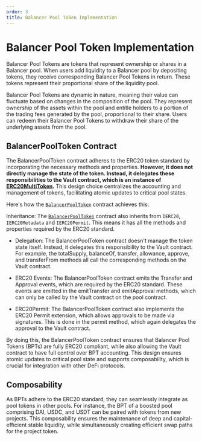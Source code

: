 ```yaml
---
order: 3
title: Balancer Pool Token Implementation
---
```

# Balancer Pool Token Implementation

Balancer Pool Tokens are tokens that represent ownership or shares in a Balancer pool. When users add liquidity to a Balancer pool by depositing tokens, they receive corresponding Balancer Pool Tokens in return. These tokens represent their proportional share of the liquidity pool.

Balancer Pool Tokens are dynamic in nature, meaning their value can fluctuate based on changes in the composition of the pool. They represent ownership of the assets within the pool and entitle holders to a portion of the trading fees generated by the pool, proportional to their share. Users can redeem their Balancer Pool Tokens to withdraw their share of the underlying assets from the pool.

## BalancerPoolToken Contract

The BalancerPoolToken contract adheres to the ERC20 token standard by incorporating the necessary methods and properties. **However, it does not directly manage the state of the token. Instead, it delegates these responsibilities to the Vault contract, which is an instance of [ERC20MultiToken](../vault/features/erc20-multi-token.md).** This design choice centralizes the accounting and management of tokens, facilitating atomic updates to critical pool states.

Here's how the [`BalancerPoolToken`](https://github.com/balancer/balancer-v3-monorepo/blob/main/pkg/vault/contracts/BalancerPoolToken.sol) contract achieves this:

Inheritance: The [`BalancerPoolToken`](https://github.com/balancer/balancer-v3-monorepo/blob/main/pkg/vault/contracts/BalancerPoolToken.sol) contract also inherits from `IERC20`, `IERC20Metadata` and `IERC20Permit`. This means it has all the methods and properties required by the ERC20 standard.

- Delegation: The BalancerPoolToken contract doesn't manage the token state itself. Instead, it delegates this responsibility to the Vault contract. For example, the totalSupply, balanceOf, transfer, allowance, approve, and transferFrom methods all call the corresponding methods on the Vault contract.

- ERC20 Events: The BalancerPoolToken contract emits the Transfer and Approval events, which are required by the ERC20 standard. These events are emitted in the emitTransfer and emitApproval methods, which can only be called by the Vault contract on the pool contract.

- ERC20Permit: The BalancerPoolToken contract also implements the ERC20 Permit extension, which allows approvals to be made via signatures. This is done in the permit method, which again delegates the approval to the Vault contract.

By doing this, the BalancerPoolToken contract ensures that Balancer Pool Tokens (BPTs) are fully ERC20 compliant, while also allowing the Vault contract to have full control over BPT accounting. This design ensures atomic updates to critical pool state and supports composability, which is crucial for integration with other DeFi protocols.

## Composability

As BPTs adhere to the ERC20 standard, they can seamlessly integrate as pool tokens in other pools. For instance, the BPT of a boosted pool comprising DAI, USDC, and USDT can be paired with tokens from new projects. This composability ensures the maintenance of deep and capital-efficient stable liquidity, while simultaneously creating efficient swap paths for the project token.
